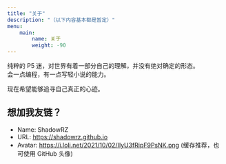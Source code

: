 ```yaml
---
title: "关于"
description: "（以下内容基本都是暂定）"
menu:
    main:
        name: 关于
        weight: -90
---
```


纯粹的 P5 迷，对世界有着一部分自己的理解，并没有绝对确定的形态。  
会一点编程，有一点写轻小说的能力。

现在希望能够追寻自己真正的心迹。

## 想加我友链？

* Name: ShadowRZ
* URL: https://shadowrz.github.io
* Avatar: https://i.loli.net/2021/10/02/IlyU3fRipF9PsNK.png (缓存推荐，也可使用 GitHub 头像)
